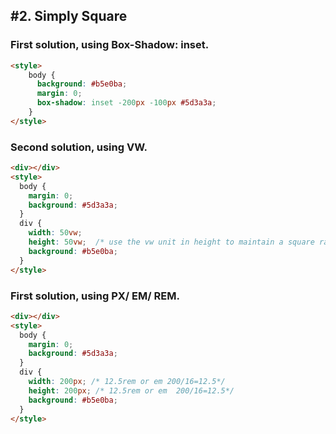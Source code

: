 ## #2. Simply Square

### First solution, using Box-Shadow: inset.

```HTML
<style>
    body {
      background: #b5e0ba;
      margin: 0;
      box-shadow: inset -200px -100px #5d3a3a;
    }
</style>
```

### Second solution, using VW.

```HTML
<div></div>
<style>
  body {
    margin: 0;
    background: #5d3a3a;
  }
  div {
    width: 50vw;
    height: 50vw;  /* use the vw unit in height to maintain a square ratio> */
    background: #b5e0ba;
  }
</style>
```

### First solution, using PX/ EM/ REM.

```HTML
<div></div>
<style>
  body {
    margin: 0;
    background: #5d3a3a;
  }
  div {
    width: 200px; /* 12.5rem or em 200/16=12.5*/
    height: 200px; /* 12.5rem or em  200/16=12.5*/
    background: #b5e0ba;
  }
</style>
```
